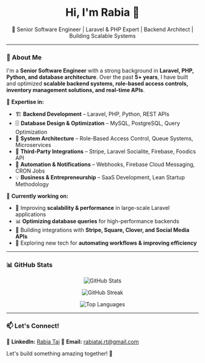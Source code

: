 <h1 align="center">Hi, I'm Rabia 👋</h1>

<p align="center">
🚀 Senior Software Engineer | Laravel & PHP Expert | Backend Architect | Building Scalable Systems
</p>

---

### 🔹 About Me  
I'm a **Senior Software Engineer** with a strong background in **Laravel, PHP, Python, and database architecture**. Over the past **5+ years**, I have built and optimized **scalable backend systems, role-based access controls, inventory management solutions, and real-time APIs**.  

🔹 **Expertise in:**  
- 🏗 **Backend Development** – Laravel, PHP, Python, REST APIs  
- 🗄 **Database Design & Optimization** – MySQL, PostgreSQL, Query Optimization  
- 🏢 **System Architecture** – Role-Based Access Control, Queue Systems, Microservices  
- 🔗 **Third-Party Integrations** – Stripe, Laravel Socialite, Firebase, Foodics API  
- 🔔 **Automation & Notifications** – Webhooks, Firebase Cloud Messaging, CRON Jobs  
- 💡 **Business & Entrepreneurship** – SaaS Development, Lean Startup Methodology  

💼 **Currently working on:**  
- 🚀 Improving **scalability & performance** in large-scale Laravel applications  
- 📊 **Optimizing database queries** for high-performance backends  
- 🔗 Building integrations with **Stripe, Square, Clover, and Social Media APIs**  
- 🎯 Exploring new tech for **automating workflows & improving efficiency**  

---

### 📊 GitHub Stats  
<p align="center">
  <img src="https://github-readme-stats.vercel.app/api?username=Rabia&show_icons=true&theme=radical" alt="GitHub Stats">
</p>
<p align="center">
  <img src="https://github-readme-streak-stats.herokuapp.com/?user=Rabia&theme=radical" alt="GitHub Streak">
</p>
<p align="center">
  <img src="https://github-readme-stats.vercel.app/api/top-langs/?username=Rabia&layout=compact&theme=radical" alt="Top Languages">
</p>

---

### 📫 Let's Connect!  
🔗 **LinkedIn:** [Rabia Taj](https://www.linkedin.com/in/rabia-t-003387a3/)
📩 **Email:** [rabiataj.rt@gmail.com](mailto:rabiataj.rt@gmail.com)  

Let's build something amazing together! 🚀
